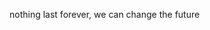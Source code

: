nothing last forever, we can change the future

<!---
KevinLD1005/KevinLD1005 is a ✨ special ✨ repository because its `README.md` (this file) appears on your GitHub profile.
You can click the Preview link to take a look at your changes.
--->
